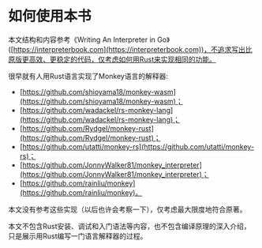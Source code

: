 # 如何使用本书

本文结构和内容参考《Writing An Interpreter in Go》([https://interpreterbook.com](https://interpreterbook.com))，不追求写出比原版更高效、更稳定的代码，仅考虑如何用Rust来实现相同的功能。

很早就有人用Rust语言实现了Monkey语言的解释器:
- [https://github.com/shioyama18/monkey-wasm](https://github.com/shioyama18/monkey-wasm)；
- [https://github.com/wadackel/rs-monkey-lang](https://github.com/wadackel/rs-monkey-lang)；
- [https://github.com/Rydgel/monkey-rust](https://github.com/Rydgel/monkey-rust)；
- [https://github.com/utatti/monkey-rs](https://github.com/utatti/monkey-rs)；
- [https://github.com/JonnyWalker81/monkey_interpreter](https://github.com/JonnyWalker81/monkey_interpreter)；
- [https://github.com/rainliu/monkey](https://github.com/rainliu/monkey)。

本文没有参考这些实现（以后也许会考察一下），仅考虑最大限度地符合原著。

本文不包含Rust安装、调试和入门语法等内容，也不包含编译原理的深入介绍，只是展示用Rust编写一门语言解释器的过程。